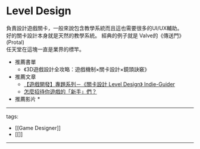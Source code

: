 # Level Design

負責設計遊戲關卡，一般來說包含教學系統而且這也需要很多的UI/UX輔助。  
好的關卡設計本身就是天然的教學系統。 經典的例子就是 Valve的《傳送門》(Protal)  
任天堂在這塊一直是業界的標竿。

* 推薦書單
  * 《3D遊戲設計全攻略：遊戲機制×關卡設計×鏡頭訣竅》
* 推薦文章
  * [【遊戲開發】專題系列－《關卡設計 Level Design》 Indie-Guider](https://indie-guider.games/post/level-design/)
  * [怎麼招待你遊戲的「新手」們？](https://medium.com/that-game-designer/%E6%80%8E%E9%BA%BC%E6%8B%9B%E5%BE%85%E4%BD%A0%E9%81%8A%E6%88%B2%E7%9A%84-%E6%96%B0%E6%89%8B-%E5%80%91-f43cc4b8bb6e)
* 推薦影片
  * 


---
tags:
  - [[Game Designer]]
  - [[]]
---
